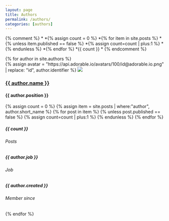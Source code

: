 ```yaml
---
layout: page
title: Authors
permalink: /authors/
categories: [authors]
---
```


<link rel="stylesheet" href="/assets/css/author-card.css">

{% comment %}
*
*{% assign count = 0 %}
*{% for item in site.posts %}
*{% unless item.published == false %}
*{% assign count=count | plus:1 %}
*{% endunless %}
*{% endfor %}
*{{ count }}
*
{% endcomment %}

<div class="list">
{% for author in site.authors %}
  <div class="author-card">
    <div class="author-image">
    {% assign avatar = "https://api.adorable.io/avatars/100/id@adorable.io.png" | replace: "id", author.identifier %}
      <img src="{{ avatar }}" >
    </div>
    <div class="author-title">
      <h3><a href="{{ author.url }}">{{ author.name }}</a></h3>
      <h4>{{ author.position }}</h4>
    </div>
    <div class="author-prestige">
      <div class="award">
      {% assign count = 0 %}
      {% assign item = site.posts | where:"author", author.short_name %}
      {% for post in item %}
      {% unless post.published == false %}
      {% assign count=count | plus:1 %}
      {% endunless %}
      {% endfor %}
        <h5>{{ count }}</h5>
        <h6>Posts</h6>
      </div>
      <div class="award">
        <h5>{{ author.job }}</h5>
        <h6>Job</h6>
      </div>
      <div class="award">
        <h5>{{ author.created }}</h5>
        <h6>Member since</h6>
      </div>
    </div>
    <!-- <div>{{ author.content | markdownify }}</div> -->
  </div>
  {% endfor %}
</div>
 
